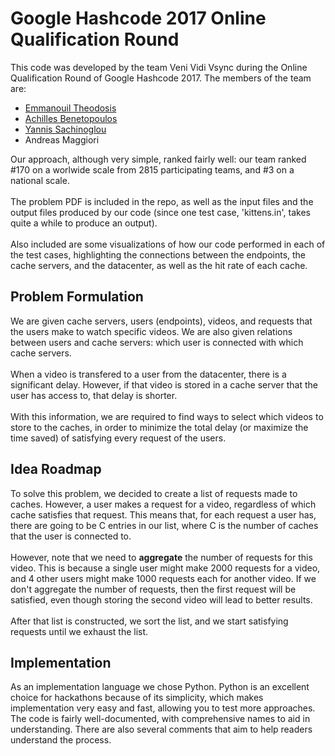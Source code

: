 # Google Hashcode 2017 Online Qualification Round
This code was developed by the team Veni Vidi Vsync during the Online Qualification Round of Google Hashcode 2017.
The members of the team are:
  - <a href="https://github.com/manosth">Emmanouil Theodosis</a>
  - <a href="https://github.com/abenetopoulos">Achilles Benetopoulos</a>
  - <a href="https://github.com/YannisSach">Yannis Sachinoglou</a>
  - Andreas Maggiori

Our approach, although very simple, ranked fairly well: our team ranked #170 on a worlwide scale from 2815 participating teams, and #3 on a national scale.
<br>
<br>
The problem PDF is included in the repo, as well as the input files and the output files produced by our code (since one test case, 'kittens.in', takes quite a while to produce an output).
<br>
<br>
Also included are some visualizations of how our code performed in each of the test cases, highlighting the connections between the endpoints, the cache servers, and the datacenter, as well as the hit rate of each cache.

## Problem Formulation
We are given cache servers, users (endpoints), videos, and requests that the users make to watch specific videos. We are also given relations between users and cache servers: which user is connected with which cache servers.
<br>
<br>
When a video is transfered to a user from the datacenter, there is a significant delay. However, if that video is stored in a cache server that the user has access to, that delay is shorter. 
<br>
<br>
With this information, we are required to find ways to select which videos to store to the caches, in order to minimize the total delay (or maximize the time saved) of satisfying every request of the users.

## Idea Roadmap
To solve this problem, we decided to create a list of requests made to caches. However, a user makes a request for a video, regardless of which cache satisfies that request. This means that, for each request a user has, there are going to be C entries in our list, where C is the number of caches that the user is connected to. 
<br>
<br>
However, note that we need to <b>aggregate</b> the number of requests for this video. This is because a single user might make 2000 requests for a video, and 4 other users might make 1000 requests each for another video. If we don't aggregate the number of requests, then the first request will be satisfied, even though storing the second video will lead to better results.
<br>
<br>
After that list is constructed, we sort the list, and we start satisfying requests until we exhaust the list.

## Implementation
As an implementation language we chose Python. Python is an excellent choice for hackathons because of its simplicity, which makes implementation very easy and fast, allowing you to test more approaches. The code is fairly well-documented, with comprehensive names to aid in understanding. There are also several comments that aim to help readers understand the process.

